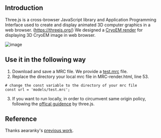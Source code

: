 ## Introduction
Three.js is a cross-browser JavaScript library and Application Programming Interface used to create and display animated 3D computer graphics in a web browser. (https://threejs.org/) We designed a [CryoEM render](https://github.com/xulabs/aitom/tree/master/aitom/pick/plot/particle_location_display__three_js) for displaying 3D CryoEM image in web browser.

![image](https://user-images.githubusercontent.com/25089434/73971181-6871ed80-48ec-11ea-8778-462f81f673ec.png)

## Use it in the following way
1. Download and save a MRC file. We provide a [test.mrc](https://github.com/xulabs/aitom_doc/issues/22) file. 
2. Replace the directory your local mrc file in MRC-render.html, line 53. 
```
# change the const variable to the directory of your mrc file
const url = 'models/test.mrc'; 
```
3. If you want to run locally, in order to circumvent same origin policy, following the [offical guidence](https://threejs.org/docs/#manual/en/introduction/How-to-run-things-locally) by three.js. 

## Reference
Thanks aearanky's [previous work](https://github.com/aearanky/MRC-file-renderer-v1).
